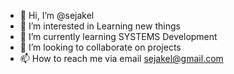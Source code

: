 - 👋 Hi, I’m @sejakel
- 👀 I’m interested in Learning new things
- 🌱 I’m currently learning SYSTEMS Development
- 💞️ I’m looking to collaborate on projects
- 📫 How to reach me via email sejakel@gmail.com

<!---
sejakel/sejakel is a ✨ special ✨ repository because its `README.md` (this file) appears on your GitHub profile.
You can click the Preview link to take a look at your changes.
--->
